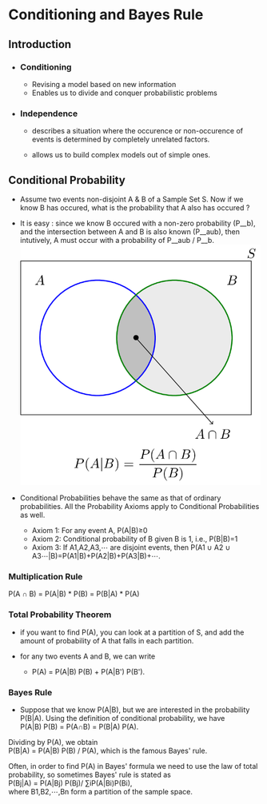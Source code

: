 # Conditioning and Bayes Rule

## Introduction
- ### Conditioning
    - Revising a model based on new information
    - Enables us to divide and conquer probabilistic problems

- ### Independence
    - describes a situation where the occurence or non-occurence of events is determined by completely unrelated factors.

    - allows us to build complex models out of simple ones.

## Conditional Probability

- Assume two events non-disjoint A & B of a Sample Set S. Now if we know B has occured, what is the probability that A also has occured ?

- It is easy : since we know B occured with a non-zero probability (P__b), and the intersection between A and B is also known (P__aub), then intutively, A must occur with a probability of P__aub / P__b.
![Conditional Probability](images/conditional_prob.png) 

- Conditional Probabilities behave the same as that of ordinary probabilities. All the Probability Axioms apply to Conditional Probabilities as well.
    - Axiom 1: For any event A, P(A|B)≥0
    - Axiom 2: Conditional probability of B
given B is 1, i.e., P(B|B)=1
    - Axiom 3: If A1,A2,A3,⋯
are disjoint events, then P(A1 ∪ A2 ∪ A3⋯|B)=P(A1|B)+P(A2|B)+P(A3|B)+⋯.

### Multiplication Rule
P(A ∩ B) = P(A|B) * P(B)
         = P(B|A) * P(A)

### Total Probability Theorem
-  if you want to find P(A), you can look at a partition of S, and add the amount of probability of A that falls in each partition.

- for any two events A and B, we can write 
    - P(A) = P(A|B) P(B) + P(A|B') P(B').

### Bayes Rule
- Suppose that we know P(A|B), but we are interested in the probability P(B|A). Using the definition of conditional probability, we have<br/>
P(A|B) P(B) = P(A∩B) = P(B|A) P(A).

Dividing by P(A), we obtain <br/>
P(B|A) = P(A|B) P(B) / P(A),
which is the famous Bayes' rule. 

Often, in order to find P(A) in Bayes' formula we need to use the law of total probability, so sometimes Bayes' rule is stated as<br/>
P(Bj|A) = P(A|Bj) P(Bj)/ ∑iP(A|Bi)P(Bi),<br/>
where B1,B2,⋯,Bn form a partition of the sample space.